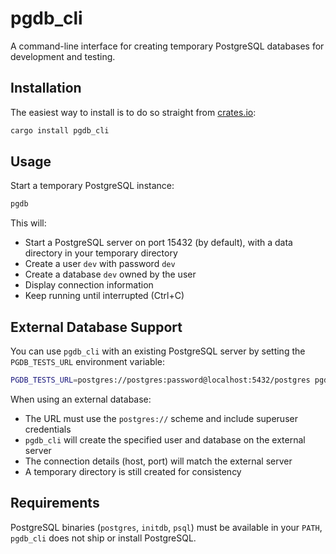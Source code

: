 # pgdb_cli

A command-line interface for creating temporary PostgreSQL databases for development and testing.

## Installation

The easiest way to install is to do so straight from [crates.io](https://crates.io/crates/pgdb_cli):

```bash
cargo install pgdb_cli
```

## Usage

Start a temporary PostgreSQL instance:

```bash
pgdb
```

This will:

- Start a PostgreSQL server on port 15432 (by default), with a data directory in your temporary directory
- Create a user `dev` with password `dev`
- Create a database `dev` owned by the user
- Display connection information
- Keep running until interrupted (Ctrl+C)

## External Database Support

You can use `pgdb_cli` with an existing PostgreSQL server by setting the `PGDB_TESTS_URL` environment variable:

```bash
PGDB_TESTS_URL=postgres://postgres:password@localhost:5432/postgres pgdb
```

When using an external database:
- The URL must use the `postgres://` scheme and include superuser credentials
- `pgdb_cli` will create the specified user and database on the external server
- The connection details (host, port) will match the external server
- A temporary directory is still created for consistency

## Requirements

PostgreSQL binaries (`postgres`, `initdb`, `psql`) must be available in your `PATH`, `pgdb_cli` does not ship or install
PostgreSQL.
